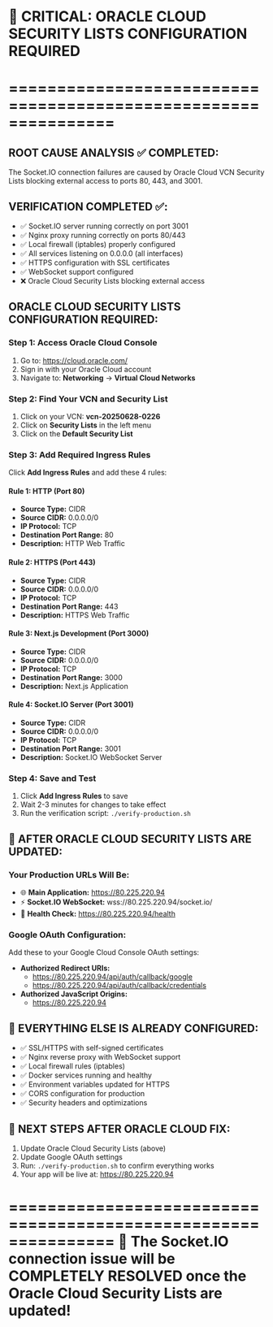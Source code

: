 # 🚨 CRITICAL: ORACLE CLOUD SECURITY LISTS CONFIGURATION REQUIRED
# ===============================================================

## ROOT CAUSE ANALYSIS ✅ COMPLETED:
The Socket.IO connection failures are caused by Oracle Cloud VCN Security Lists blocking external access to ports 80, 443, and 3001.

## VERIFICATION COMPLETED ✅:
- ✅ Socket.IO server running correctly on port 3001
- ✅ Nginx proxy running correctly on ports 80/443 
- ✅ Local firewall (iptables) properly configured
- ✅ All services listening on 0.0.0.0 (all interfaces)
- ✅ HTTPS configuration with SSL certificates
- ✅ WebSocket support configured
- ❌ Oracle Cloud Security Lists blocking external access

## ORACLE CLOUD SECURITY LISTS CONFIGURATION REQUIRED:

### Step 1: Access Oracle Cloud Console
1. Go to: https://cloud.oracle.com/
2. Sign in with your Oracle Cloud account
3. Navigate to: **Networking** → **Virtual Cloud Networks**

### Step 2: Find Your VCN and Security List
1. Click on your VCN: **vcn-20250628-0226**
2. Click on **Security Lists** in the left menu
3. Click on the **Default Security List**

### Step 3: Add Required Ingress Rules
Click **Add Ingress Rules** and add these 4 rules:

#### Rule 1: HTTP (Port 80)
- **Source Type:** CIDR
- **Source CIDR:** 0.0.0.0/0
- **IP Protocol:** TCP
- **Destination Port Range:** 80
- **Description:** HTTP Web Traffic

#### Rule 2: HTTPS (Port 443)  
- **Source Type:** CIDR
- **Source CIDR:** 0.0.0.0/0
- **IP Protocol:** TCP
- **Destination Port Range:** 443
- **Description:** HTTPS Web Traffic

#### Rule 3: Next.js Development (Port 3000)
- **Source Type:** CIDR
- **Source CIDR:** 0.0.0.0/0
- **IP Protocol:** TCP
- **Destination Port Range:** 3000
- **Description:** Next.js Application

#### Rule 4: Socket.IO Server (Port 3001)
- **Source Type:** CIDR
- **Source CIDR:** 0.0.0.0/0
- **IP Protocol:** TCP
- **Destination Port Range:** 3001
- **Description:** Socket.IO WebSocket Server

### Step 4: Save and Test
1. Click **Add Ingress Rules** to save
2. Wait 2-3 minutes for changes to take effect
3. Run the verification script: `./verify-production.sh`

## 🎉 AFTER ORACLE CLOUD SECURITY LISTS ARE UPDATED:

### Your Production URLs Will Be:
- 🌐 **Main Application:** https://80.225.220.94
- ⚡ **Socket.IO WebSocket:** wss://80.225.220.94/socket.io/
- 🏥 **Health Check:** https://80.225.220.94/health

### Google OAuth Configuration:
Add these to your Google Cloud Console OAuth settings:
- **Authorized Redirect URIs:**
  - https://80.225.220.94/api/auth/callback/google
  - https://80.225.220.94/api/auth/callback/credentials
- **Authorized JavaScript Origins:**
  - https://80.225.220.94

## 🔧 EVERYTHING ELSE IS ALREADY CONFIGURED:
- ✅ SSL/HTTPS with self-signed certificates
- ✅ Nginx reverse proxy with WebSocket support
- ✅ Local firewall rules (iptables)
- ✅ Docker services running and healthy
- ✅ Environment variables updated for HTTPS
- ✅ CORS configuration for production
- ✅ Security headers and optimizations

## 🚀 NEXT STEPS AFTER ORACLE CLOUD FIX:
1. Update Oracle Cloud Security Lists (above)
2. Update Google OAuth settings
3. Run: `./verify-production.sh` to confirm everything works
4. Your app will be live at: https://80.225.220.94

===============================================================
🎯 The Socket.IO connection issue will be COMPLETELY RESOLVED 
once the Oracle Cloud Security Lists are updated!
===============================================================
